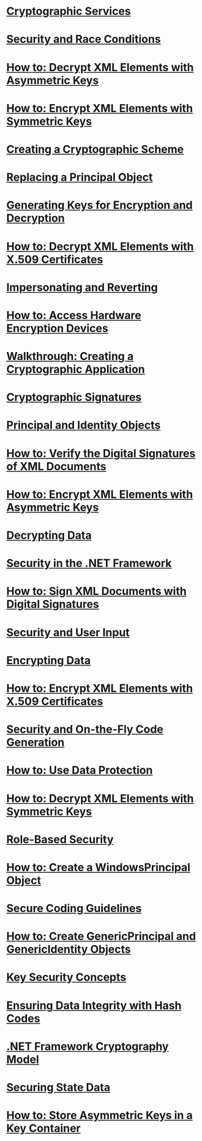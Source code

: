 # [Cryptographic Services](cryptographic-services.md)
# [Security and Race Conditions](security-and-race-conditions.md)
# [How to: Decrypt XML Elements with Asymmetric Keys](how-to-decrypt-xml-elements-with-asymmetric-keys.md)
# [How to: Encrypt XML Elements with Symmetric Keys](how-to-encrypt-xml-elements-with-symmetric-keys.md)
# [Creating a Cryptographic Scheme](creating-a-cryptographic-scheme.md)
# [Replacing a Principal Object](replacing-a-principal-object.md)
# [Generating Keys for Encryption and Decryption](generating-keys-for-encryption-and-decryption.md)
# [How to: Decrypt XML Elements with X.509 Certificates](how-to-decrypt-xml-elements-with-x-509-certificates.md)
# [Impersonating and Reverting](impersonating-and-reverting.md)
# [How to: Access Hardware Encryption Devices](how-to-access-hardware-encryption-devices.md)
# [Walkthrough: Creating a Cryptographic Application](walkthrough-creating-a-cryptographic-application.md)
# [Cryptographic Signatures](cryptographic-signatures.md)
# [Principal and Identity Objects](principal-and-identity-objects.md)
# [How to: Verify the Digital Signatures of XML Documents](how-to-verify-the-digital-signatures-of-xml-documents.md)
# [How to: Encrypt XML Elements with Asymmetric Keys](how-to-encrypt-xml-elements-with-asymmetric-keys.md)
# [Decrypting Data](decrypting-data.md)
# [Security in the .NET Framework](security.md)
# [How to: Sign XML Documents with Digital Signatures](how-to-sign-xml-documents-with-digital-signatures.md)
# [Security and User Input](security-and-user-input.md)
# [Encrypting Data](encrypting-data.md)
# [How to: Encrypt XML Elements with X.509 Certificates](how-to-encrypt-xml-elements-with-x-509-certificates.md)
# [Security and On-the-Fly Code Generation](security-and-on-the-fly-code-generation.md)
# [How to: Use Data Protection](how-to-use-data-protection.md)
# [How to: Decrypt XML Elements with Symmetric Keys](how-to-decrypt-xml-elements-with-symmetric-keys.md)
# [Role-Based Security](role-based-security.md)
# [How to: Create a WindowsPrincipal Object](how-to-create-a-windowsprincipal-object.md)
# [Secure Coding Guidelines](secure-coding-guidelines.md)
# [How to: Create GenericPrincipal and GenericIdentity Objects](how-to-create-genericprincipal-and-genericidentity-objects.md)
# [Key Security Concepts](key-security-concepts.md)
# [Ensuring Data Integrity with Hash Codes](ensuring-data-integrity-with-hash-codes.md)
# [.NET Framework Cryptography Model](cryptography-model.md)
# [Securing State Data](securing-state-data.md)
# [How to: Store Asymmetric Keys in a Key Container](how-to-store-asymmetric-keys-in-a-key-container.md)
